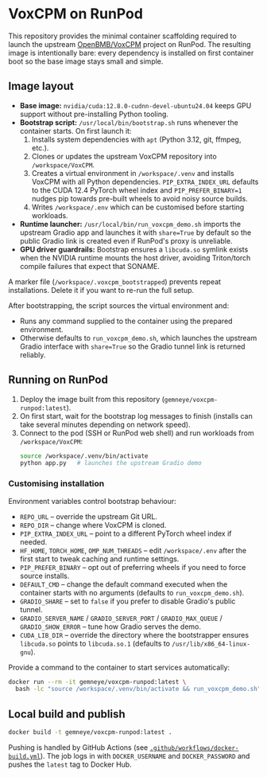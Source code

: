# VoxCPM on RunPod

This repository provides the minimal container scaffolding required to launch the upstream [OpenBMB/VoxCPM](https://github.com/OpenBMB/VoxCPM) project on RunPod. The resulting image is intentionally bare: every dependency is installed on first container boot so the base image stays small and simple.

## Image layout

* **Base image:** `nvidia/cuda:12.8.0-cudnn-devel-ubuntu24.04` keeps GPU support without pre-installing Python tooling.
* **Bootstrap script:** `/usr/local/bin/bootstrap.sh` runs whenever the container starts. On first launch it:
  1. Installs system dependencies with `apt` (Python 3.12, git, ffmpeg, etc.).
  2. Clones or updates the upstream VoxCPM repository into `/workspace/VoxCPM`.
  3. Creates a virtual environment in `/workspace/.venv` and installs VoxCPM with all Python dependencies. `PIP_EXTRA_INDEX_URL` defaults to the CUDA 12.4 PyTorch wheel index and `PIP_PREFER_BINARY=1` nudges pip towards pre-built wheels to avoid noisy source builds.
  4. Writes `/workspace/.env` which can be customised before starting workloads.
* **Runtime launcher:** `/usr/local/bin/run_voxcpm_demo.sh` imports the upstream Gradio app and launches it with `share=True` by default so the public Gradio link is created even if RunPod's proxy is unreliable.
* **GPU driver guardrails:** Bootstrap ensures a `libcuda.so` symlink exists when the NVIDIA runtime mounts the host driver, avoiding Triton/torch compile failures that expect that SONAME.

A marker file (`/workspace/.voxcpm_bootstrapped`) prevents repeat installations. Delete it if you want to re-run the full setup.

After bootstrapping, the script sources the virtual environment and:

* Runs any command supplied to the container using the prepared environment.
* Otherwise defaults to `run_voxcpm_demo.sh`, which launches the upstream Gradio interface with `share=True` so the Gradio tunnel link is returned reliably.

## Running on RunPod

1. Deploy the image built from this repository (`gemneye/voxcpm-runpod:latest`).
2. On first start, wait for the bootstrap log messages to finish (installs can take several minutes depending on network speed).
3. Connect to the pod (SSH or RunPod web shell) and run workloads from `/workspace/VoxCPM`:
   ```bash
   source /workspace/.venv/bin/activate
   python app.py   # launches the upstream Gradio demo
   ```

### Customising installation

Environment variables control bootstrap behaviour:

* `REPO_URL` – override the upstream Git URL.
* `REPO_DIR` – change where VoxCPM is cloned.
* `PIP_EXTRA_INDEX_URL` – point to a different PyTorch wheel index if needed.
* `HF_HOME`, `TORCH_HOME`, `OMP_NUM_THREADS` – edit `/workspace/.env` after the first start to tweak caching and runtime settings.
* `PIP_PREFER_BINARY` – opt out of preferring wheels if you need to force source installs.
* `DEFAULT_CMD` – change the default command executed when the container starts with no arguments (defaults to `run_voxcpm_demo.sh`).
* `GRADIO_SHARE` – set to `false` if you prefer to disable Gradio's public tunnel.
* `GRADIO_SERVER_NAME` / `GRADIO_SERVER_PORT` / `GRADIO_MAX_QUEUE` / `GRADIO_SHOW_ERROR` – tune how Gradio serves the demo.
* `CUDA_LIB_DIR` – override the directory where the bootstrapper ensures `libcuda.so` points to `libcuda.so.1` (defaults to `/usr/lib/x86_64-linux-gnu`).

Provide a command to the container to start services automatically:

```bash
docker run --rm -it gemneye/voxcpm-runpod:latest \
  bash -lc "source /workspace/.venv/bin/activate && run_voxcpm_demo.sh"
```

## Local build and publish

```bash
docker build -t gemneye/voxcpm-runpod:latest .
```

Pushing is handled by GitHub Actions (see [`.github/workflows/docker-build.yml`](.github/workflows/docker-build.yml)). The job logs in with `DOCKER_USERNAME` and `DOCKER_PASSWORD` and pushes the `latest` tag to Docker Hub.
